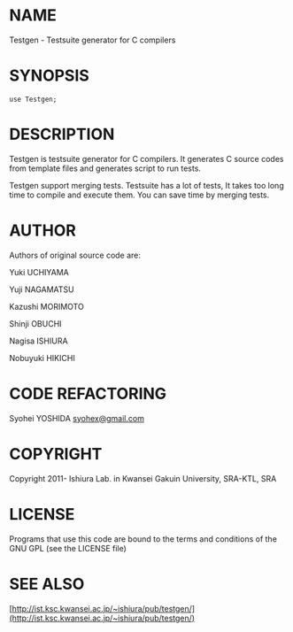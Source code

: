 # NAME

Testgen - Testsuite generator for C compilers

# SYNOPSIS

    use Testgen;

# DESCRIPTION

Testgen is testsuite generator for C compilers.
It generates C source codes from template files and generates
script to run tests.

Testgen support merging tests. Testsuite has a lot of tests,
It takes too long time to compile and execute them.
You can save time by merging tests.

# AUTHOR

Authors of original source code are:

Yuki UCHIYAMA

Yuji NAGAMATSU

Kazushi MORIMOTO

Shinji OBUCHI

Nagisa ISHIURA

Nobuyuki HIKICHI

# CODE REFACTORING

Syohei YOSHIDA <syohex@gmail.com>

# COPYRIGHT

Copyright 2011- Ishiura Lab. in Kwansei Gakuin University, SRA-KTL, SRA

# LICENSE

Programs that use this code are bound to the terms and conditions of
the GNU GPL (see the LICENSE file)

# SEE ALSO

[http://ist.ksc.kwansei.ac.jp/~ishiura/pub/testgen/](http://ist.ksc.kwansei.ac.jp/~ishiura/pub/testgen/)
